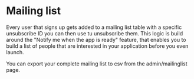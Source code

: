 # Mailing list

Every user that signs up gets added to a mailing list table with a specific unsubscribe ID you can then use tu unsubscribe them. 
This logic is build around the "Notify me when the app is ready" feature, that enables you to build a list of people that are interested in your application before you even launch. 

You can export your complete mailing list to csv from the admin/mailinglist page.